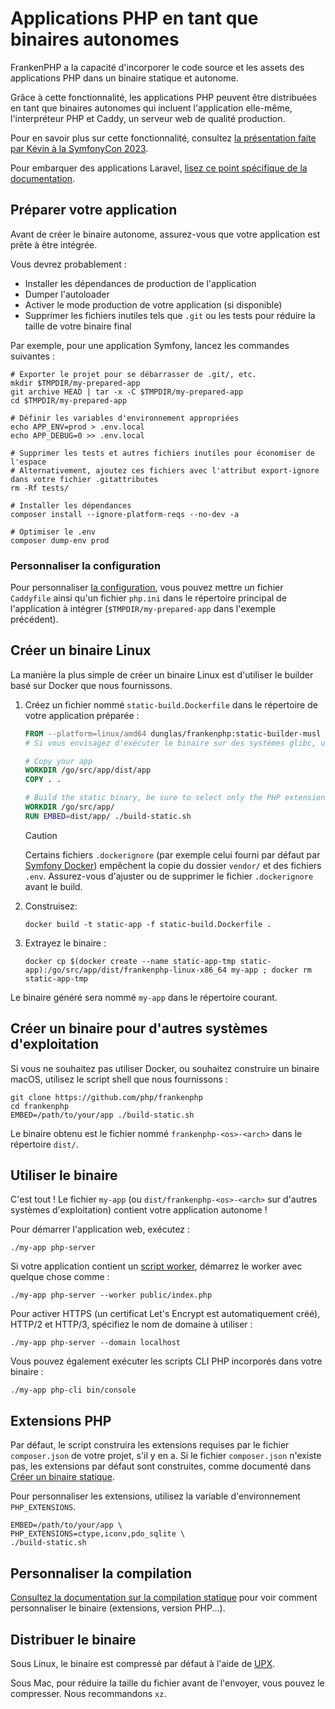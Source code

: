 # Applications PHP en tant que binaires autonomes

FrankenPHP a la capacité d'incorporer le code source et les assets des applications PHP dans un binaire statique et autonome.

Grâce à cette fonctionnalité, les applications PHP peuvent être distribuées en tant que binaires autonomes qui incluent l'application elle-même, l'interpréteur PHP et Caddy, un serveur web de qualité production.

Pour en savoir plus sur cette fonctionnalité, consultez [la présentation faite par Kévin à la SymfonyCon 2023](https://dunglas.dev/2023/12/php-and-symfony-apps-as-standalone-binaries/).

Pour embarquer des applications Laravel, [lisez ce point spécifique de la documentation](laravel.md#les-applications-laravel-en-tant-que-binaires-autonomes).

## Préparer votre application

Avant de créer le binaire autonome, assurez-vous que votre application est prête à être intégrée.

Vous devrez probablement :

- Installer les dépendances de production de l'application
- Dumper l'autoloader
- Activer le mode production de votre application (si disponible)
- Supprimer les fichiers inutiles tels que `.git` ou les tests pour réduire la taille de votre binaire final

Par exemple, pour une application Symfony, lancez les commandes suivantes :

```console
# Exporter le projet pour se débarrasser de .git/, etc.
mkdir $TMPDIR/my-prepared-app
git archive HEAD | tar -x -C $TMPDIR/my-prepared-app
cd $TMPDIR/my-prepared-app

# Définir les variables d'environnement appropriées
echo APP_ENV=prod > .env.local
echo APP_DEBUG=0 >> .env.local

# Supprimer les tests et autres fichiers inutiles pour économiser de l'espace
# Alternativement, ajoutez ces fichiers avec l'attribut export-ignore dans votre fichier .gitattributes
rm -Rf tests/

# Installer les dépendances
composer install --ignore-platform-reqs --no-dev -a

# Optimiser le .env
composer dump-env prod
```

### Personnaliser la configuration

Pour personnaliser [la configuration](config.md),
vous pouvez mettre un fichier `Caddyfile` ainsi qu'un fichier `php.ini`
dans le répertoire principal de l'application à intégrer
(`$TMPDIR/my-prepared-app` dans l'exemple précédent).

## Créer un binaire Linux

La manière la plus simple de créer un binaire Linux est d'utiliser le builder basé sur Docker que nous fournissons.

1. Créez un fichier nommé `static-build.Dockerfile` dans le répertoire de votre application préparée :

   ```dockerfile
   FROM --platform=linux/amd64 dunglas/frankenphp:static-builder-musl
   # Si vous envisagez d'exécuter le binaire sur des systèmes glibc, utilisez plutôt static-builder-gnu

   # Copy your app
   WORKDIR /go/src/app/dist/app
   COPY . .

   # Build the static binary, be sure to select only the PHP extensions you want
   WORKDIR /go/src/app/
   RUN EMBED=dist/app/ ./build-static.sh
   ```

   > [!CAUTION]
   >
   > Certains fichiers `.dockerignore` (par exemple celui fourni par défaut par [Symfony Docker](https://github.com/dunglas/symfony-docker/blob/main/.dockerignore))
   > empêchent la copie du dossier `vendor/` et des fichiers `.env`. Assurez-vous d'ajuster ou de supprimer le fichier `.dockerignore` avant le build.

2. Construisez:

   ```console
   docker build -t static-app -f static-build.Dockerfile .
   ```

3. Extrayez le binaire :

   ```console
   docker cp $(docker create --name static-app-tmp static-app):/go/src/app/dist/frankenphp-linux-x86_64 my-app ; docker rm static-app-tmp
   ```

Le binaire généré sera nommé `my-app` dans le répertoire courant.

## Créer un binaire pour d'autres systèmes d'exploitation

Si vous ne souhaitez pas utiliser Docker, ou souhaitez construire un binaire macOS, utilisez le script shell que nous fournissons :

```console
git clone https://github.com/php/frankenphp
cd frankenphp
EMBED=/path/to/your/app ./build-static.sh
```

Le binaire obtenu est le fichier nommé `frankenphp-<os>-<arch>` dans le répertoire `dist/`.

## Utiliser le binaire

C'est tout ! Le fichier `my-app` (ou `dist/frankenphp-<os>-<arch>` sur d'autres systèmes d'exploitation) contient votre application autonome !

Pour démarrer l'application web, exécutez :

```console
./my-app php-server
```

Si votre application contient un [script worker](worker.md), démarrez le worker avec quelque chose comme :

```console
./my-app php-server --worker public/index.php
```

Pour activer HTTPS (un certificat Let's Encrypt est automatiquement créé), HTTP/2 et HTTP/3, spécifiez le nom de domaine à utiliser :

```console
./my-app php-server --domain localhost
```

Vous pouvez également exécuter les scripts CLI PHP incorporés dans votre binaire :

```console
./my-app php-cli bin/console
```

## Extensions PHP

Par défaut, le script construira les extensions requises par le fichier `composer.json` de votre projet, s'il y en a.
Si le fichier `composer.json` n'existe pas, les extensions par défaut sont construites, comme documenté dans [Créer un binaire statique](static.md).

Pour personnaliser les extensions, utilisez la variable d'environnement `PHP_EXTENSIONS`.

```console
EMBED=/path/to/your/app \
PHP_EXTENSIONS=ctype,iconv,pdo_sqlite \
./build-static.sh
```

## Personnaliser la compilation

[Consultez la documentation sur la compilation statique](static.md) pour voir comment personnaliser le binaire (extensions, version PHP...).

## Distribuer le binaire

Sous Linux, le binaire est compressé par défaut à l'aide de [UPX](https://upx.github.io).

Sous Mac, pour réduire la taille du fichier avant de l'envoyer, vous pouvez le compresser.
Nous recommandons `xz`.
